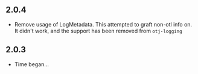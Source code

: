 2.0.4
-----
* Remove usage of LogMetadata. This attempted to graft non-otl info on. It didn't work, and the
support has been removed from `otj-logging`

2.0.3
-----
* Time began...